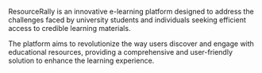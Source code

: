 ResourceRally is an innovative e-learning platform designed to address the challenges faced by university students and individuals seeking efficient access to credible learning materials.

The platform aims to revolutionize the way users discover and engage with educational resources, providing a comprehensive and user-friendly solution to enhance the learning experience.
